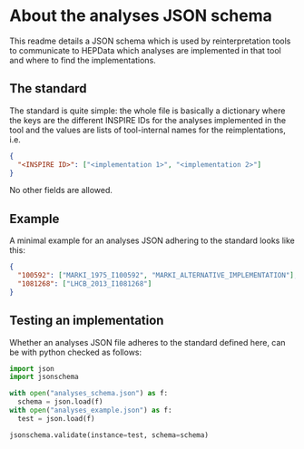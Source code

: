# About the analyses JSON schema

This readme details a JSON schema which is used by reinterpretation tools to communicate to HEPData which analyses are implemented in that tool and where to find the implementations.

## The standard

The standard is quite simple: the whole file is basically a dictionary where the keys are the different INSPIRE IDs for the analyses implemented in the tool and the values are lists of tool-internal names for the reimplentations, i.e.
```JSON
{
  "<INSPIRE ID>": ["<implementation 1>", "<implementation 2>"]
}
```

No other fields are allowed.

## Example
A minimal example for an analyses JSON adhering to the standard looks like this:
```JSON
{
  "100592": ["MARKI_1975_I100592", "MARKI_ALTERNATIVE_IMPLEMENTATION"],
  "1081268": ["LHCB_2013_I1081268"]
}
```

## Testing an implementation

Whether an analyses JSON file adheres to the standard defined here, can be with python checked as follows:
```python
import json
import jsonschema

with open("analyses_schema.json") as f:
  schema = json.load(f)
with open("analyses_example.json") as f:
  test = json.load(f)

jsonschema.validate(instance=test, schema=schema)
```